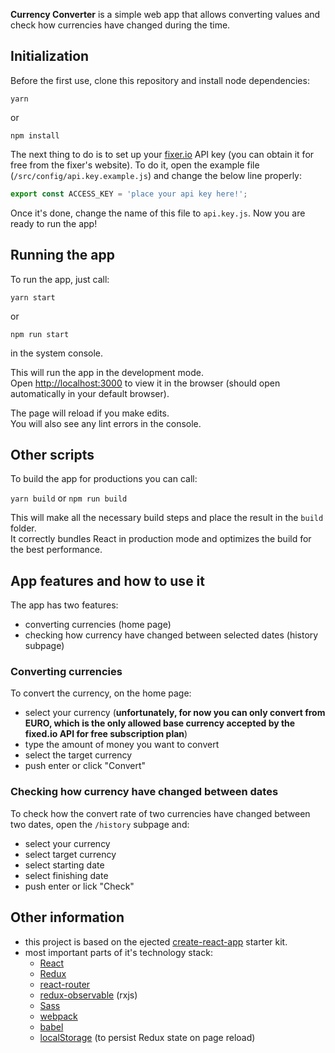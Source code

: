 **Currency Converter** is a simple web app that allows converting values and check how currencies have changed during the time.

## Initialization

Before the first use, clone this repository and install node dependencies:

```
yarn
``` 

or 

```
npm install
```

The next thing to do is to set up your [fixer.io](https://fixer.io/) API key (you can obtain it for free from the fixer's website). To do it, open the example file (`/src/config/api.key.example.js`) and change the below line properly:

```javascript
export const ACCESS_KEY = 'place your api key here!';
```

Once it's done, change the name of this file to `api.key.js`. Now you are ready to run the app!

## Running the app

To run the app, just call:

```
yarn start
```

or 

```
npm run start
```

in the system console.

This will run the app in the development mode.<br>
Open [http://localhost:3000](http://localhost:3000) to view it in the browser (should open automatically in your default browser).

The page will reload if you make edits.<br>
You will also see any lint errors in the console.

## Other scripts

To build the app for productions you can call:

`yarn build` or `npm run build`

This will make all the necessary build steps and place the result in the `build` folder.<br>
It correctly bundles React in production mode and optimizes the build for the best performance.

## App features and how to use it

The app has two features:

* converting currencies (home page)
* checking how currency have changed between selected dates (history subpage)

### Converting currencies

To convert the currency, on the home page: 

* select your currency (**unfortunately, for now you can only convert from EURO, which is the only allowed base currency accepted by the fixed.io API for free subscription plan**)
* type the amount of money you want to convert
* select the target currency
* push enter or click "Convert"

### Checking how currency have changed between dates

To check how the convert rate of two currencies have changed between two dates, open the `/history` subpage and:

* select your currency
* select target currency
* select starting date
* select finishing date
* push enter or lick "Check"

## Other information

* this project is based on the ejected [create-react-app](https://github.com/facebook/create-react-app) starter kit.
* most important parts of it's technology stack:
    * [React](https://reactjs.org/)
    * [Redux](https://redux.js.org/)
    * [react-router](https://github.com/ReactTraining/react-router)
    * [redux-observable](https://github.com/redux-observable/redux-observable) (rxjs)
    * [Sass](https://sass-lang.com/)
    * [webpack](https://webpack.js.org/)
    * [babel](https://babeljs.io/)
    * [localStorage](https://developer.mozilla.org/pl/docs/Web/API/Window/localStorage) (to persist Redux state on page reload)
